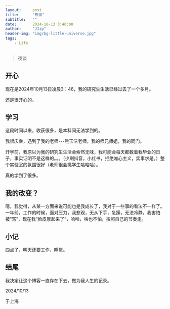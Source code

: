 ```yaml
---
layout:     post
title:      "夜谈"
subtitle:   ""
date:       2024-10-13 3:46:00
author:     "JIzp"
header-img: "img/bg-little-universe.jpg"
tags:
    - Life
---
```


> 夜谈

## 开心

现在是2024年10月13日凌晨3：46，我的研究生生活已经过去了一个多月。

还是很开心的。

## 学习

这段时间以来，收获很多，是本科间无法学到的。

我很庆幸，遇到了我的老师---熊玉洁老师，我的师兄师姐，我的同门。

开学前，我原以为我的研究生生活会索然无味，我可能会每天都数着我毕业的日子，事实证明不是这样的。。。（少刷抖音，小红书，拒绝唯心主义，实事求是。）整个实验室的氛围很好（老师很会挑学生哈哈哈）。

真的学到了很多。

## 我的改变？

嗯，我觉得，从某一方面来说可能也是我成长了，我对于一些事的看法不一样了。一年前，工作的时候，面对压力，我悲观，无从下手，急躁，无法冷静，我害怕被“骂”，现在我“脸皮厚起来了“，哈哈，啥也不怕，按照自己的节奏走。

## 小记

四点了，明天还要工作，睡觉。

## 结尾

我决定让这个博客一直存在下去，做为我人生的记录。





2024/10/13

于上海
